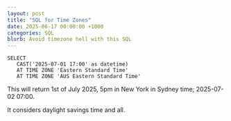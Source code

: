 ```yaml
---
layout: post
title: "SQL for Time Zones"
date: 2025-06-17 00:00:00 +1000
categories: SQL
blurb: Avoid timezone hell with this SQL
---
```


```
SELECT 
   CAST('2025-07-01 17:00' as datetime)
   AT TIME ZONE 'Eastern Standard Time'
   AT TIME ZONE 'AUS Eastern Standard Time'
```

This will return 1st of July 2025, 5pm in New York 
in Sydney time; 2025-07-02 07:00.

It considers daylight savings time and all.
